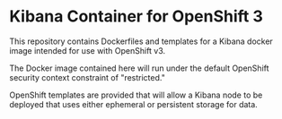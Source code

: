 Kibana Container for OpenShift 3
================================

This repository contains Dockerfiles and templates for a Kibana docker image intended for use with OpenShift v3.

The Docker image contained here will run under the default OpenShift security context constraint of "restricted."

OpenShift templates are provided that will allow a Kibana node to be deployed that uses  either ephemeral or persistent storage for data.
